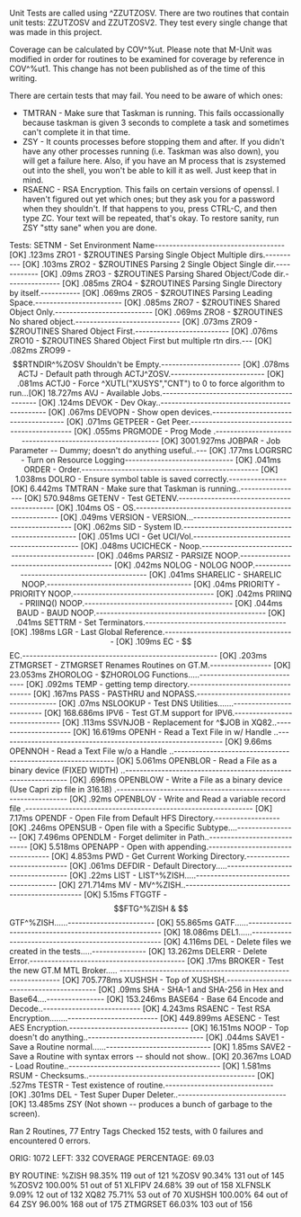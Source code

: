 Unit Tests are called using ^ZZUTZOSV. There are two routines that contain unit
tests: ZZUTZOSV and ZZUTZOSV2. They test every single change that was made in
this project.

Coverage can be calculated by COV^%ut. Please note that M-Unit was modified in
order for  routines to be examined for coverage by reference in COV^%ut1. This
change has not been published as of the time of this writing.

There are certain tests that may fail. You need to be aware of which ones:

 * TMTRAN - Make sure that Taskman is running. This fails occassionally because
 taskman is given 3 seconds to complete a task and sometimes can't complete it
 in that time.
 * ZSY - It counts processes before stopping them and after. If you didn't have
 any other processes running (i.e. Taskman was also down), you will get a failure
 here. Also, if you have an M process that is zsystemed out into the shell, you
 won't be able to kill it as well. Just keep that in mind.
 * RSAENC - RSA Encryption. This fails on certain versions of openssl. I haven't
 figured out yet which ones; but they ask you for a password when they shouldn't.
 If that happens to you, press CTRL-C, and then type ZC. Your text will be
 repeated, that's okay. To restore sanity, run ZSY "stty sane" when you are done.

Tests:
SETNM - Set Environment Name------------------------------------  [OK] .123ms
ZRO1 - $ZROUTINES Parsing Single Object Multiple dirs.----------  [OK] .103ms
ZRO2 - $ZROUTINES Parsing 2 Single Object Single dir.------------  [OK] .09ms
ZRO3 - $ZROUTINES Parsing Shared Object/Code dir.---------------  [OK] .085ms
ZRO4 - $ZROUTINES Parsing Single Directory by itself.-----------  [OK] .069ms
ZRO5 - $ZROUTINES Parsing Leading Space.------------------------  [OK] .085ms
ZRO7 - $ZROUTINES Shared Object Only.---------------------------  [OK] .069ms
ZRO8 - $ZROUTINES No shared object.-----------------------------  [OK] .073ms
ZRO9 - $ZROUTINES Shared Object First.--------------------------  [OK] .076ms
ZRO10 - $ZROUTINES Shared Object First but multiple rtn dirs.---  [OK] .082ms
ZRO99 - $$RTNDIR^%ZOSV Shouldn't be Empty.----------------------  [OK] .078ms
ACTJ - Default path through ACTJ^ZOSV.--------------------------  [OK] .081ms
ACTJ0 - Force ^XUTL("XUSYS","CNT") to 0 to force algorithm to run...[OK] 18.727ms
AVJ - Available Jobs.-------------------------------------------  [OK] .124ms
DEVOK - Dev Okay..----------------------------------------------  [OK] .067ms
DEVOPN - Show open devices.-------------------------------------  [OK] .071ms
GETPEER - Get Peer.---------------------------------------------  [OK] .055ms
PRGMODE - Prog Mode
.-----------------------------------------------------------  [OK] 3001.927ms
JOBPAR - Job Parameter -- Dummy; doesn't do anything useful..---  [OK] .177ms
LOGRSRC - Turn on Resource Logging------------------------------  [OK] .041ms
ORDER - Order.-------------------------------------------------  [OK] 1.038ms
DOLRO - Ensure symbol table is saved correctly.----------------  [OK] 6.442ms
TMTRAN - Make sure that Taskman is running..-----------------  [OK] 570.948ms
GETENV - Test GETENV.-------------------------------------------  [OK] .104ms
OS - OS.--------------------------------------------------------  [OK] .049ms
VERSION - VERSION...--------------------------------------------  [OK] .062ms
SID - System ID.------------------------------------------------  [OK] .051ms
UCI - Get UCI/Vol.----------------------------------------------  [OK] .048ms
UCICHECK - Noop.------------------------------------------------  [OK] .046ms
PARSIZ - PARSIZE NOOP.------------------------------------------  [OK] .042ms
NOLOG - NOLOG NOOP.---------------------------------------------  [OK] .041ms
SHARELIC - SHARELIC NOOP.----------------------------------------  [OK] .04ms
PRIORITY - PRIORITY NOOP.---------------------------------------  [OK] .042ms
PRIINQ - PRIINQ() NOOP.-----------------------------------------  [OK] .044ms
BAUD - BAUD NOOP.-----------------------------------------------  [OK] .041ms
SETTRM - Set Terminators.---------------------------------------  [OK] .198ms
LGR - Last Global Reference.------------------------------------  [OK] .109ms
EC - $$EC.------------------------------------------------------  [OK] .203ms
ZTMGRSET - ZTMGRSET Renames Routines on GT.M.-----------------  [OK] 23.053ms
ZHOROLOG - $ZHOROLOG Functions.....-----------------------------  [OK] .092ms
TEMP - getting temp directory.----------------------------------  [OK] .167ms
PASS - PASTHRU and NOPASS.---------------------------------------  [OK] .07ms
NSLOOKUP - Test DNS Utilities.......-------------------------  [OK] 168.686ms
IPV6 - Test GT.M support for IPV6.------------------------------  [OK] .113ms
SSVNJOB - Replacement for ^$JOB in XQ82..---------------------  [OK] 16.619ms
OPENH - Read a Text File in w/ Handle
..--------------------------------------------------------------  [OK] 9.66ms
OPENNOH - Read a Text File w/o a Handle
..-------------------------------------------------------------  [OK] 5.061ms
OPENBLOR - Read a File as a binary device (FIXED WIDTH)
..--------------------------------------------------------------  [OK] .696ms
OPENBLOW - Write a File as a binary device (Use Capri zip file in 316.18)
.----------------------------------------------------------------  [OK] .92ms
OPENBLOV - Write and Read a variable record file
.---------------------------------------------------------------  [OK] 7.17ms
OPENDF - Open File from Default HFS Directory.------------------  [OK] .246ms
OPENSUB - Open file with a Specific Subtype....-----------------  [OK] 7.496ms
OPENDLM - Forget delimiter in Path..----------------------------  [OK] 5.518ms
OPENAPP - Open with appending.----------------------------------  [OK] 4.853ms
PWD - Get Current Working Directory.----------------------------  [OK] .061ms
DEFDIR - Default Directory.....----------------------------------  [OK] .22ms
LIST - LIST^%ZISH.....---------------------------------------  [OK] 271.714ms
MV - MV^%ZISH..-------------------------------------------------  [OK] 5.15ms
FTGGTF - $$FTG^%ZISH & $$GTF^%ZISH......------------------------  [OK] 55.865ms
GATF......------------------------------------------------------  [OK] 18.086ms
DEL1......-----------------------------------------------------  [OK] 4.116ms
DEL - Delete files we created in the tests.....---------------  [OK] 13.262ms
DELERR - Delete Error.-------------------------------------------  [OK] .17ms
BROKER - Test the new GT.M MTL Broker.....
-------------------------------------------------------------  [OK] 705.778ms
XUSHSH - Top of XUSHSH.------------------------------------------  [OK] .09ms
SHA - SHA-1 and SHA-256 in Hex and Base64....----------------  [OK] 153.246ms
BASE64 - Base 64 Encode and Decode..---------------------------  [OK] 4.243ms
RSAENC - Test RSA Encryption........-------------------------  [OK] 449.899ms
AESENC - Test AES Encryption.---------------------------------  [OK] 16.151ms
NOOP - Top doesn't do anything..--------------------------------  [OK] .044ms
SAVE1 - Save a Routine normal......-----------------------------  [OK] 1.85ms
SAVE2 - Save a Routine with syntax errors -- should not show..  [OK] 20.367ms
LOAD - Load Routine..------------------------------------------  [OK] 1.581ms
RSUM - Checksums..----------------------------------------------  [OK] .527ms
TESTR - Test existence of routine.------------------------------  [OK] .301ms
DEL - Test Super Duper Deleter..------------------------------  [OK] 13.485ms
ZSY (Not shown -- produces a bunch of garbage to the screen).

Ran 2 Routines, 77 Entry Tags
Checked 152 tests, with 0 failures and encountered 0 errors.

ORIG: 1072
LEFT: 332
COVERAGE PERCENTAGE: 69.03


BY ROUTINE:
%ZISH           98.35%  119 out of 121
%ZOSV           90.34%  131 out of 145
%ZOSV2         100.00%  51 out of 51
XLFIPV          24.68%  39 out of 158
XLFNSLK          9.09%  12 out of 132
XQ82            75.71%  53 out of 70
XUSHSH         100.00%  64 out of 64
ZSY             96.00%  168 out of 175
ZTMGRSET        66.03%  103 out of 156

